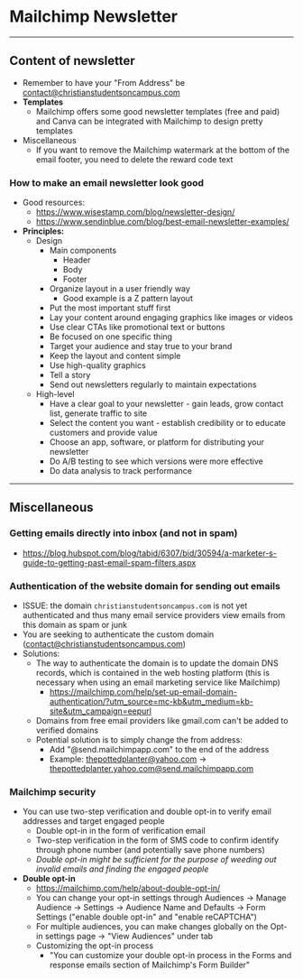 # Mailchimp Newsletter 



---

## Content of newsletter
- Remember to have your "From Address" be contact@christianstudentsoncampus.com
- **Templates**
	- Mailchimp offers some good newsletter templates (free and paid) and Canva can be integrated with Mailchimp to design pretty templates
- Miscellaneous
	- If you want to remove the Mailchimp watermark at the bottom of the email footer, you need to delete the reward code text

### How to make an email newsletter look good
- Good resources:
	- https://www.wisestamp.com/blog/newsletter-design/
	- https://www.sendinblue.com/blog/best-email-newsletter-examples/
- **Principles:**
	- Design
		- Main components
			- Header
			- Body
			- Footer
		- Organize layout in a user friendly way
			- Good example is a Z pattern layout
		- Put the most important stuff first
		- Lay your content around engaging graphics like images or videos
		- Use clear CTAs like promotional text or buttons
		- Be focused on one specific thing
		- Target your audience and stay true to your brand
		- Keep the layout and content simple
		- Use high-quality graphics
		- Tell a story
		- Send out newsletters regularly to maintain expectations
	- High-level
		- Have a clear goal to your newsletter - gain leads, grow contact list, generate traffic to site
		- Select the content you want - establish credibility or to educate customers and provide value
		- Choose an app, software, or platform for distributing your newsletter
		- Do A/B testing to see which versions were more effective
		- Do data analysis to track performance

---

## Miscellaneous

### Getting emails directly into inbox (and not in spam)
- https://blog.hubspot.com/blog/tabid/6307/bid/30594/a-marketer-s-guide-to-getting-past-email-spam-filters.aspx

### Authentication of the website domain for sending out emails
- ISSUE: the domain `christianstudentsoncampus.com` is not yet authenticated and thus many email service providers view emails from this domain as spam or junk
- You are seeking to authenticate the custom domain (contact@christianstudentsoncampus.com)
- Solutions:
	- The way to authenticate the domain is to update the domain DNS records, which is contained in the web hosting platform (this is necessary when using an email marketing service like Mailchimp)
		- https://mailchimp.com/help/set-up-email-domain-authentication/?utm_source=mc-kb&utm_medium=kb-site&utm_campaign=eepurl
	- Domains from free email providers like gmail.com can't be added to verified domains
	- Potential solution is to simply change the from address:
		- Add "@send.mailchimpapp.com" to the end of the address
		- Example: thepottedplanter@yahoo.com -> thepottedplanter.yahoo.com@send.mailchimpapp.com

### Mailchimp security 
- You can use two-step verification and double opt-in to verify email addresses and target engaged people
	- Double opt-in in the form of verification email
	- Two-step verification in the form of SMS code to confirm identify through phone number (and potentially save phone numbers)
	- *Double opt-in might be sufficient for the purpose of weeding out invalid emails and finding the engaged people*
- **Double opt-in**
	- https://mailchimp.com/help/about-double-opt-in/
	- You can change your opt-in settings through Audiences -> Manage Audience -> Settings -> Audience Name and Defaults -> Form Settings ("enable double opt-in" and "enable reCAPTCHA")
	- For multiple audiences, you can make changes globally on the Opt-in settings page -> "View Audiences" under tab
	- Customizing the opt-in process
		- "You can customize your double opt-in process in the Forms and response emails section of Mailchimp's Form Builder"


	
